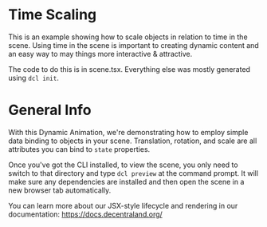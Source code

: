 # Time Scaling
This is an example showing how to scale objects in relation to time in the scene.  Using time in the scene is important to creating dynamic content and an easy way to may things more interactive & attractive.

The code to do this is in scene.tsx.  Everything else was mostly generated using `dcl init`.

# General Info
With this Dynamic Animation, we're demonstrating how to employ simple data binding to objects in your scene. Translation, rotation, and scale are all attributes you can bind to `state` properties.

Once you've got the CLI installed, to view the scene, you only need to switch to that directory and type `dcl preview` at the command prompt. It will make sure any dependencies are installed and then open the scene in a new browser tab automatically.

You can learn more about our JSX-style lifecycle and rendering in our documentation: https://docs.decentraland.org/
